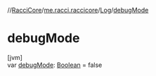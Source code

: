 //[RacciCore](../../../index.md)/[me.racci.raccicore](../index.md)/[Log](index.md)/[debugMode](debug-mode.md)

# debugMode

[jvm]\
var [debugMode](debug-mode.md): [Boolean](https://kotlinlang.org/api/latest/jvm/stdlib/kotlin/-boolean/index.html) = false
